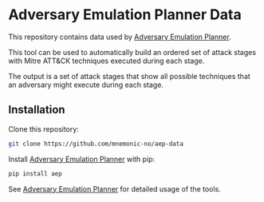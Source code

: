 # Adversary Emulation Planner Data

This repository contains data used by [Adversary Emulation Planner](https://github.com/mnemonic-no/aep).

This tool can be used to automatically build an ordered set of attack stages
with Mitre ATT&CK techniques executed during each stage.

The output is a set of attack stages that show all possible techniques that an
adversary might execute during each stage.

## Installation

Clone this repository:

```bash
git clone https://github.com/mnemonic-no/aep-data
```

Install [Adversary Emulation Planner](https://github.com/mnemonic-no/aep) with pip:

```bash
pip install aep
```

See [Adversary Emulation Planner](https://github.com/mnemonic-no/aep) for detailed usage of the tools.
